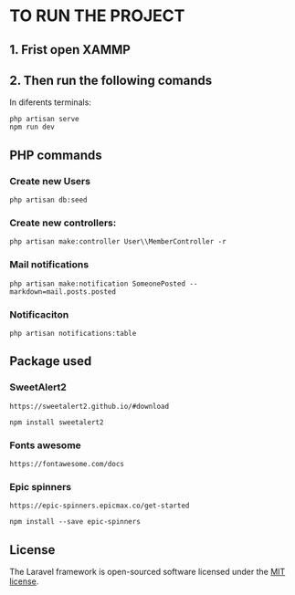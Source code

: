 
# TO RUN THE PROJECT
## 1. Frist open XAMMP
## 2. Then run the following comands
In diferents terminals:

    php artisan serve
    npm run dev
## PHP commands
### Create new Users
    php artisan db:seed

### Create new controllers:
    php artisan make:controller User\\MemberController -r

### Mail notifications
    php artisan make:notification SomeonePosted --markdown=mail.posts.posted

### Notificaciton
    php artisan notifications:table

## Package used
### SweetAlert2
    https://sweetalert2.github.io/#download

    npm install sweetalert2
### Fonts awesome
    https://fontawesome.com/docs

### Epic spinners
    https://epic-spinners.epicmax.co/get-started

    npm install --save epic-spinners

## License

The Laravel framework is open-sourced software licensed under the [MIT license](https://opensource.org/licenses/MIT).

